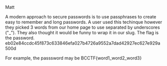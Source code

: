Matt

A modern approach to secure passwords is to use passphrases to create easy to remember and long passwords. A user used this techinque however they picked 3 words from our home page to use separated by underscores ("_"). They also thought it would be funny to wrap it in our slug. The flag is the password. eb02e84ccdc45f873c633846efa027b4726a9552a7dad42927ec627e929a500d

For example, the passsword may be BCCTF{word1_word2_word3}
